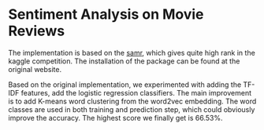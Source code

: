 Sentiment Analysis on Movie Reviews
===================================

The implementation is based on the [samr](https://github.com/rafacarrascosa/samr), which gives quite high rank in the kaggle competition. The installation of the package can be found at the original website.

Based on the original implementation, we experimented with adding the TF-IDF features, add the logistic regression classifiers. The main improvement is to add K-means word clustering from the word2vec embedding. The word classes are used in both training and prediction step, which could obviously improve the accuracy. The highest score we finally get is 66.53%.
